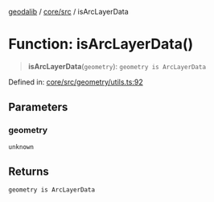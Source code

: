 [geodalib](../../../modules.md) / [core/src](../index.md) / isArcLayerData

# Function: isArcLayerData()

> **isArcLayerData**(`geometry`): `geometry is ArcLayerData`

Defined in: [core/src/geometry/utils.ts:92](https://github.com/GeoDaCenter/geoda-lib/blob/fd732718ef3d9fb5e87d0aa5ef9ee659a7cf3f31/js/packages/core/src/geometry/utils.ts#L92)

## Parameters

### geometry

`unknown`

## Returns

`geometry is ArcLayerData`
